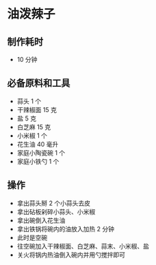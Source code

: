 # 油泼辣子

## 制作耗时

- 10 分钟

## 必备原料和工具

- 蒜头 1 个
- 干辣椒面 15 克
- 盐 5 克
- 白芝麻 15 克
- 小米椒 1 个
- 花生油 40 毫升
- 家庭小陶瓷碗 1 个
- 家庭小铁勺 1 个

## 操作

- 拿出蒜头掰 2 个小蒜头去皮
- 拿出砧板剁碎小蒜头、小米椒
- 拿出碗倒入花生油
- 拿出铁锅将碗内的油放入加热 2 分钟
- 此时是空碗
- 往空碗加入干辣椒面、白芝麻、蒜末、小米椒、盐
- 关火将锅内热油倒入碗内并用勺搅拌即可
